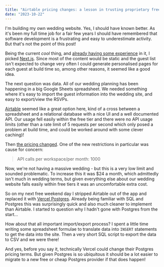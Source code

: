 ```yaml
---
title: "Airtable pricing changes: a lesson in trusting proprietary free tiers"
date: "2023-10-22"
---
```


I'm building my own wedding website. Yes, I should have known better. As it's been my full time job for a fair few years I should have remembered that software development is a frustrating and easy to underestimate activity. But that's not the point of this post!

Being the current _cool_ thing, and [already having some experience](/posts/dependency-rot) in it, I picked [Next.js](https://nextjs.org/). Since most of the content would be static and the guest list isn't expected to change very often I could generate personalised pages for each guest at build time so, among other reasons, it seemed like a good idea.

The next question was data. All of our wedding planning has been happening in a big Google Sheets spreadsheet. We needed something where it's easy to import the guest information into the wedding site, and easy to export/view the RSVPs.

[Airtable](https://www.airtable.com/) seemed like a great option here, kind of a cross between a spreadsheet and a relational database with a nice UI and a well documented API. Our usage fell easily within the free tier and there were no API usage limits (other than a rate limit of 5 requests per second which only posed a problem at build time, and could be worked around with some clever caching)!

Then [the pricing changed](https://support.airtable.com/docs/changes-to-airtable-plans). One of the new restrictions in particular was cause for concern:

> API calls per workspace/per month: 1000

Now, we're not having a massive wedding - but this is a very low limit and sounded problematic. To increase this it was $24 a month, which admittedly isn't much in wedding terms, but given everything else about our wedding website falls easily within free tiers it was an uncomfortable extra cost.

So on my next free weekend day I stripped Airtable out of the app and replaced it with [Vercel Postgres](https://vercel.com/docs/storage/vercel-postgres). Already being familiar with SQL and Postgres this was surprisingly quick and also much cleaner to implement than Airtable. I started to question why I hadn't gone with Postgres from the start...

How about that all important import/export process? I spent a little time writing some spreadsheet formulae to translate data into `INSERT` statements to get the data into the site. Then a very short SQL script to export the data to CSV and we were there!

And yes, before you say it, technically Vercel could change their Postgres pricing terms. But given Postgres is so ubiquitous it should be a lot easier to migrate to a new free or cheap Postgres provider if that does happen!
